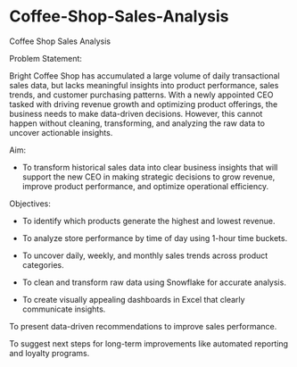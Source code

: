# Coffee-Shop-Sales-Analysis
Coffee Shop Sales Analysis

Problem Statement:

Bright Coffee Shop has accumulated a large volume of daily transactional sales data, but lacks meaningful insights into product performance, sales trends, and customer purchasing patterns. With a newly appointed CEO tasked with driving revenue growth and optimizing product offerings, the business needs to make data-driven decisions. However, this cannot happen without cleaning, transforming, and analyzing the raw data to uncover actionable insights.

Aim:

 - To transform historical sales data into clear business insights that will support the new CEO in making strategic decisions to grow revenue, improve product performance, and optimize operational efficiency.

Objectives:

 - To identify which products generate the highest and lowest revenue.

 - To analyze store performance by time of day using 1-hour time buckets.

 - To uncover daily, weekly, and monthly sales trends across product categories.

 - To clean and transform raw data using Snowflake for accurate analysis.

 - To create visually appealing dashboards in Excel that clearly communicate insights.

To present data-driven recommendations to improve sales performance.

To suggest next steps for long-term improvements like automated reporting and loyalty programs.


